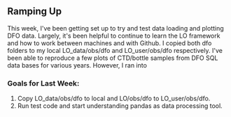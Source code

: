 ## Ramping Up

This week, I've been getting set up to try and test data loading and plotting DFO data. Largely, it's been helpful to continue to learn the LO framework and how to work between machines and with Github. I copied both dfo folders to my local LO_data/obs/dfo and LO_user/obs/dfo respectively. I've been able to reproduce a few plots of CTD/bottle samples from DFO SQL data bases for various years. However, I ran into 

### Goals for Last Week:
1. Copy LO_data/obs/dfo to local and LO/obs/dfo to LO_user/obs/dfo.
2. Run test code and start understanding pandas as data processing tool.


